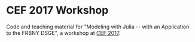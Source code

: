 # CEF 2017 Workshop

Code and teaching material for "Modeling with Julia -- with an Application to the FRBNY DSGE", a workshop at [CEF 2017](http://comp-econ.org/CEF_2017/index.htm).
